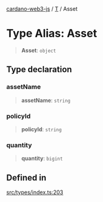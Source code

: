 [cardano-web3-js](../../../index.md) / [T](../index.md) / Asset

# Type Alias: Asset

> **Asset**: `object`

## Type declaration

### assetName

> **assetName**: `string`

### policyId

> **policyId**: `string`

### quantity

> **quantity**: `bigint`

## Defined in

[src/types/index.ts:203](https://github.com/xray-network/cardano-web3-js/blob/51359f53a33988f2d248eab0454f4ef69063970a/src/types/index.ts#L203)
